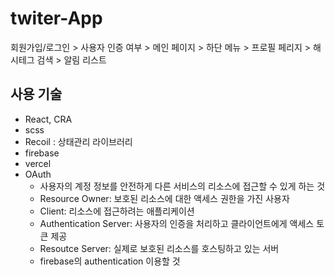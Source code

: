 # twiter-App

회원가입/로그인 > 사용자 인증 여부 > 메인 페이지 > 하단 메뉴 > 프로필 페리지 > 해시테그 검색 > 알림 리스트

## 사용 기술

- React, CRA
- scss
- Recoil : 상태관리 라이브러리
- firebase
- vercel
- OAuth
  - 사용자의 계정 정보를 안전하게 다른 서비스의 리소스에 접근할 수 있게 하는 것
  - Resource Owner: 보호된 리소스에 대한 액세스 권한을 가진 사용자
  - Client: 리소스에 접근하려는 애플리케이션
  - Authentication Server: 사용자의 인증을 처리하고 클라이언트에게 액세스 토큰 제공
  - Resoutce Server: 실제로 보호된 리소스를 호스팅하고 있는 서버
  - firebase의 authentication 이용할 것
